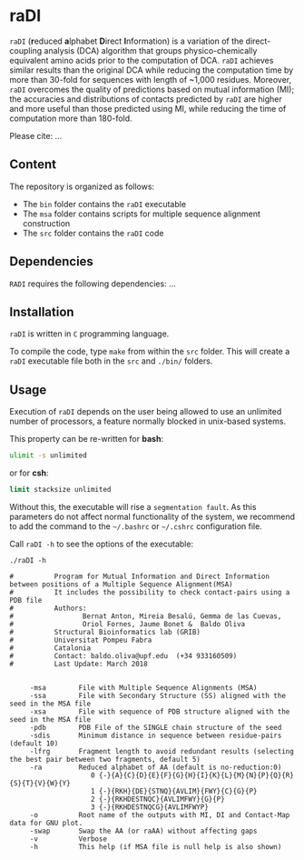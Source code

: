 # raDI
`raDI` (**r**educed **a**lphabet **D**irect **I**nformation) is a variation of the direct-coupling analysis (DCA) algorithm that groups physico-chemically equivalent amino acids prior to the computation of DCA. `raDI` achieves similar results than the original DCA while reducing the computation time by more than 30-fold for sequences with length of ~1,000 residues. Moreover, `raDI` overcomes the quality of predictions based on mutual information (MI); the accuracies and distributions of contacts predicted by `raDI` are higher and more useful than those predicted using MI, while reducing the time of computation more than 180-fold.

Please cite: ...

## Content
The repository is organized as follows:
* The ``bin`` folder contains the `raDI` executable
* The ``msa`` folder contains scripts for multiple sequence alignment construction
* The ``src`` folder contains the `raDI` code

## Dependencies
`RADI` requires the following dependencies:
...

## Installation
`raDI` is written in `C` programming language.

To compile the code, type `make` from within the `src` folder. This will create a `raDI` executable file both in the `src` and `./bin/` folders.

## Usage
Execution of `raDI` depends on the user being allowed to use an unlimited number of processors, a feature normally blocked in unix-based systems.

This property can be re-written for **bash**:

```bash
ulimit -s unlimited
```

or for **csh**:

```csh
limit stacksize unlimited
```

Without this, the executable will rise a `segmentation fault`. As this parameters do not affect normal functionality of the system, we recommend to add the command to the `~/.bashrc` or `~/.cshrc` configuration file.

Call `raDI -h` to see the options of the executable:

```
./raDI -h

#          Program for Mutual Information and Direct Information between positions of a Multiple Sequence Alignment(MSA)
#          It includes the possibility to check contact-pairs using a PDB file
#          Authors:
#                 Bernat Anton, Mireia Besalú, Gemma de las Cuevas,
#                 Oriol Fornes, Jaume Bonet &  Baldo Oliva
#          Structural Bioinformatics lab (GRIB)
#          Universitat Pompeu Fabra
#          Catalonia
#          Contact: baldo.oliva@upf.edu  (+34 933160509)
#          Last Update: March 2018


	 -msa 		 File with Multiple Sequence Alignments (MSA)
	 -ssa 		 File with Secondary Structure (SS) aligned with the seed in the MSA file
	 -xsa 		 File with sequence of PDB structure aligned with the seed in the MSA file
	 -pdb 		 PDB File of the SINGLE chain structure of the seed
	 -sdis		 Minimum distance in sequence between residue-pairs (default 10)
	 -lfrg		 Fragment length to avoid redundant results (selecting the best pair between two fragments, default 5)
	 -ra  		 Reduced alphabet of AA (default is no-reduction:0)
	      		    0 {-}{A}{C}{D}{E}{F}{G}{H}{I}{K}{L}{M}{N}{P}{Q}{R}{S}{T}{V}{W}{Y}
	      		    1 {-}{RKH}{DE}{STNQ}{AVLIM}{FWY}{C}{G}{P}
	      		    2 {-}{RKHDESTNQC}{AVLIMFWY}{G}{P}
	      		    3 {-}{RKHDESTNQCG}{AVLIMFWYP}
	 -o   		 Root name of the outputs with MI, DI and Contact-Map data for GNU plot.
	 -swap		 Swap the AA (or raAA) without affecting gaps
	 -v   		 Verbose
	 -h   		 This help (if MSA file is null help is also shown)
```